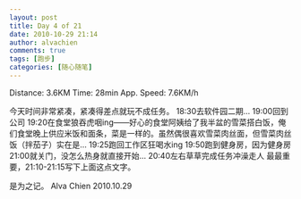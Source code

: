 ```yaml
---
layout: post
title: Day 4 of 21
date: 2010-10-29 21:14
author: alvachien
comments: true
tags: [跑步]
categories: [随心随笔]
---
```

Distance: 3.6KM
Time: 28min
App. Speed: 7.6KM/h

今天时间非常紧凑，紧凑得差点就玩不成任务。
18:30去软件园二期...
19:00回到公司
19:20在食堂狼吞虎咽ing——好心的食堂阿姨给了我半盆的雪菜搭白饭，俺们食堂晚上供应米饭和面条，菜是一样的。虽然偶很喜欢雪菜肉丝面，但雪菜肉丝饭（拌茄子）实在是...
19:25跑回工作区狂喝水ing
19:50跑到健身房，因为健身房21:00就关门，没怎么热身就直接开始...
20:40左右草草完成任务冲澡走人
最最重要，21:10-21:15写下上面这点文字。

是为之记。
Alva Chien
2010.10.29
